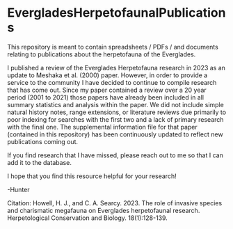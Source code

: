 # EvergladesHerpetofaunalPublications
This repository is meant to contain spreadsheets / PDFs / and documents relating to publications about the herpetofauna of the Everglades. 

I published a review of the Everglades Herpetofauna research in 2023 as an update to Meshaka et al. (2000) paper. However, in order to provide a service to the community I have decided to continue to compile research that has come out. Since my paper contained a review over a 20 year period (2001 to 2021) those papers have already been included in all summary statistics and analysis within the paper. We did not include simple natural history notes, range extensions, or literature reviews due primarily to poor indexing for searches with the first two and a lack of primary research with the final one. The supplemental information file for that paper (contained in this repository) has been continuously updated to reflect new publications coming out.

If you find research that I have missed, please reach out to me so that I can add it to the database. 

I hope that you find this resource helpful for your research! 

-Hunter 

Citation: 
Howell, H. J., and C. A. Searcy. 2023. The role of invasive species and charismatic megafauna
on Everglades herpetofaunal research. Herpetological Conservation and Biology.
18(1):128-139.
